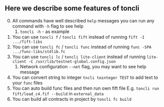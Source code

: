 ## Here we describe some features of toncli

0. All commands have well described `help` messages you can run any command with `-h` flag to see help
   1. `toncli -h` - as example
1. You can use `toncli f` / `toncli fift` instead of running `fift -I .../fift-libs`
2. You can use `toncli fc` / `toncli func` instead of running `func -SPA .../func-libs/stdlib.fc `
3. You can use `toncli lc` / `toncli lite-client` instead of running `lite-client -C /usr/lib/testnet-global.config.json`
   1. Network configuration `--net` flag, you may want to see help message
4. You can convert string to integer `tncli tointeger TEST` to add text to your `func` files
5. You can auto build func files and then run own fift file E.g. `toncli run fift/load_c4.fif --build` in `external_data`
6. You can build all contracts in project by `toncli fc build`